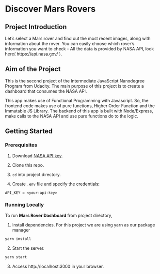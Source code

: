 # Discover Mars Rovers

## Project Introduction
Let’s select a Mars rover and find out the most recent images, along with information about the rover. You can easily choose which rover’s information you want to check - All the data is provided by NASA API, look here( https://api.nasa.gov/ ).

## Aim of the Project
This is the second project of the Intermediate JavaScript Nanodegree Program from Udacity. The main purpose of this project is to create a dashboard that consumes the NASA API.

This app makes use of Functional Programming with Javascript. So, the frontend code makes use of  pure functions, Higher Order Function and  the Immutable JS Library.
The backend of this app is built with Node/Express, make calls to the NASA API and use pure functions do to the logic.

## Getting Started

### Prerequisites
1. Download [NASA API key](https://api.nasa.gov/).

2. Clone this repo.

3. ```cd``` into project directory.

4. Create ```.env``` file and specify the credentials:
```
API_KEY = <your-api-key>
```

### Running Locally
To run **Mars Rover Dashboard** from project directory,

1. Install dependencies. For this project we are using yarn as our package manager
```sh
yarn install
```
2. Start the server.
```sh
yarn start
```
3. Access  http://localhost:3000 in your browser.
